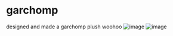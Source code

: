 # garchomp

designed and made a garchomp plush woohoo
![image](https://github.com/user-attachments/assets/5d9b74f1-9263-476e-9f7b-204f7c19b363)
![image](https://github.com/user-attachments/assets/ad34a66d-6e0d-4973-90a3-940eb60dc88c)



